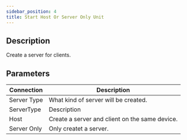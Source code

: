 ```yaml
---
sidebar_position: 4
title: Start Host Or Server Only Unit
---
```


## Description

Create a server for clients.

## Parameters

| Connection  | Description                                    |
| ----------- | ---------------------------------------------- |
| Server Type | What kind of server will be created.           |
| ServerType  | Description                                    |
| Host        | Create a server and client on the same device. |
| Server Only | Only createt a server.                         |
